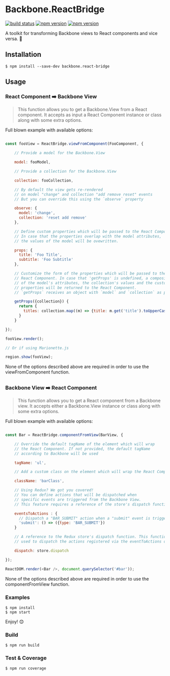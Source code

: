 # Backbone.ReactBridge

[![build status](https://img.shields.io/travis/Workable/backbone.react-bridge.svg?style=flat-square)](https://travis-ci.org/Workable/backbone.react-bridge)
[![npm version](https://img.shields.io/npm/v/backbone.react-bridge.svg?style=flat-square)](https://www.npmjs.com/package/backbone.react-bridge)
[![npm version](https://img.shields.io/npm/dm/backbone.react-bridge.svg?style=flat-square)](https://www.npmjs.com/package/backbone.react-bridge)

A toolkit for transforming Backbone views to React components and vice versa. :rocket:

## Installation

```
$ npm install --save-dev backbone.react-bridge
```

## Usage

### React Component :arrow_right: Backbone View

  > This function allows you to get a Backbone.View from a React component. It accepts as input a React Component instance or class along with some extra options.

  Full blown example with available options:

  ```js

  const fooView = ReactBridge.viewFromComponent(FooComponent, {

      // Provide a model for the Backbone.View

      model: fooModel,

      // Provide a collection for the Backbone.View

      collection: fooCollection,

      // By default the view gets re-rendered
      // on model "change" and collection "add remove reset" events
      // But you can override this using the `observe` property

      observe: {
        model: 'change',
        collection: 'reset add remove'
      },

      // Define custom properties which will be passed to the React Component.
      // In case that the properties overlap with the model attributes,
      // the values of the model will be ovewritten.

      props: {
        title: 'Foo Title',
        subtitle: 'Foo Subtitle'
      },

      // Customize the form of the properties which will be passed to the
      // React Component. In case that 'getProps' is undefined, a composition
      // of the model's attributes, the collection's values and the custom
      // properties will be returned to the React Component.
      // `getProps` receives an object with `model` and `collection` as properties.

      getProps({collection}) {
        return {
          titles: collection.map((m) => {title: m.get('title').toUpperCase()})
        }
      }

  });

  fooView.render();

  // Or if using Marionette.js

  region.show(fooView);

  ```

  None of the options described above are required in order to use the viewFromComponent function.

##

### **Backbone View :arrow_right: React Component**

  > This function allows you to get a React component from a Backbone view. It accepts either a Backbone.View instance or class along with some extra options.

  Full blown example with available options:

  ```js

  const Bar = ReactBridge.componentFromView(BarView, {

      // Override the default tagName of the element which will wrap
      // the React Component. If not provided, the default tagName
      // according to Backbone will be used

      tagName: 'ul',

      // Add a custom class on the element which will wrap the React Component

      className: 'barClass',

      // Using Redux? We got you covered!
      // You can define actions that will be dispatched when
      // specific events are triggered from the Backbone View.
      // This feature requires a reference of the store's dispatch function

      eventsToActions : {
        // Dispatch a "BAR_SUBMIT" action when a "submit" event is triggered by the view
        'submit': () => ({type: 'BAR_SUBMIT'})
      }

      // A reference to the Redux store's dispatch function. This function is
      // used to dispatch the actions registered via the eventToActions option

      dispatch: store.dispatch

  });

  ReactDOM.render(<Bar />, document.querySelector('#bar'));

  ```

  None of the options described above are required in order to use the componentFromView function.


### Examples

```
$ npm install
$ npm start
```
Enjoy! :blush:


### Build
```
$ npm run build
```


### Test & Coverage
```
$ npm run coverage
```

